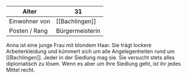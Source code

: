 
| Alter         | 31              |
| ------------- | --------------- |
| Einwohner von | [[Bachlingen]]  |
| Posten / Rang | Bürgermeisterin |

Anna ist eine junge Frau mit blondem Haar. Sie trägt lockere Arbeiterkleidung und kümmert sich um alle Angelegenheiten rund um [[Bachlingen]]. Jeder in der Siedlung mag sie. Sie versucht stets alles diplomatisch zu lösen. Wenn es aber um Ihre Siedlung geht, ist ihr jedes Mittel recht.